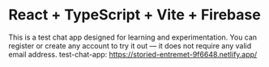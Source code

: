 # React + TypeScript + Vite + Firebase

This is a test chat app designed for learning and experimentation. You can register or create any account to try it out — it does not require any valid email address.
test-chat-app:
https://storied-entremet-9f6648.netlify.app/
